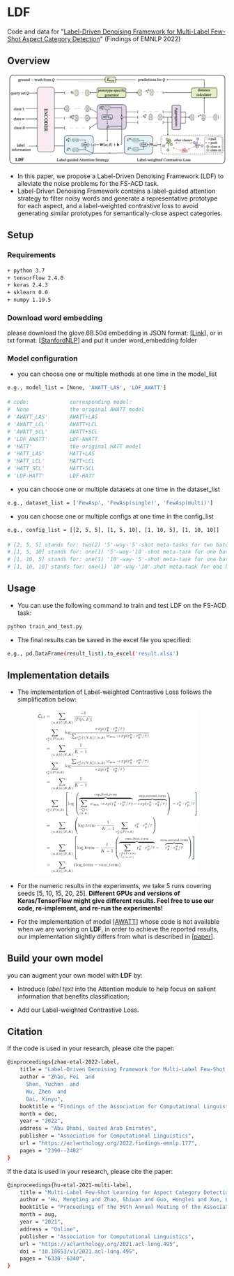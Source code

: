 # LDF

Code and data for "[Label-Driven Denoising Framework for Multi-Label Few-Shot Aspect Category Detection](https://arxiv.org/pdf/2210.04220.pdf)" (Findings of EMNLP 2022)

## Overview

<img src="figs/EMNLP2022_LDF.png" style="width:200px height:300px" />

- In this paper, we propose a Label-Driven Denoising Framework (LDF) to alleviate the noise problems for the FS-ACD task.
- Label-Driven Denoising Framework contains a label-guided attention strategy to filter noisy words and generate a representative prototype for each aspect, and a label-weighted contrastive loss to avoid generating similar prototypes for
semantically-close aspect categories.

## Setup

### Requirements
```bash
+ python 3.7
+ tensorflow 2.4.0
+ keras 2.4.3
+ sklearn 0.0
+ numpy 1.19.5
```

### Download word embedding
please download the glove.6B.50d embedding in JSON format: [[Link](https://drive.google.com/file/d/1vCm_X2vrSSwLICwmm4NW2-dXfNtV8TFg/view?usp=sharing)], or in txt format: [[StanfordNLP](https://github.com/stanfordnlp/GloVe)] and put it under word_embedding folder

### Model configuration

- you can choose one or multiple methods at one time in the model_list
```bash
e.g., model_list = [None, 'AWATT_LAS', 'LDF_AWATT']

# code:             corresponding model:
#  None             the original AWATT model
# 'AWATT_LAS'       AWATT+LAS
# 'AWATT_LCL'       AWATT+LCL
# 'AWATT_SCL'       AWATT+SCL
# 'LDF_AWATT'       LDF-AWATT
# 'HATT'            the original HATT model
# 'HATT_LAS'        HATT+LAS
# 'HATT_LCL'        HATT+LCL
# 'HATT_SCL'        HATT+SCL
# 'LDF-HATT'        LDF-HATT
```

- you can choose one or multiple datasets at one time in the dataset_list
```bash
e.g., dataset_list = ['FewAsp', 'FewAsp(single)', 'FewAsp(multi)']
```

- you can choose one or multiple configs at one time in the config_list
```bash
e.g., config_list = [[2, 5, 5], [1, 5, 10], [1, 10, 5], [1, 10, 10]]

# [2, 5, 5] stands for: two(2) '5'-way-'5'-shot meta-tasks for two batch-size
# [1, 5, 10] stands for: one(1) '5'-way-'10'-shot meta-task for one batch-size
# [1, 10, 5] stands for: one(1) '10'-way-'5'-shot meta-task for one batch-size
# [1, 10, 10] stands for: one(1) '10'-way-'10'-shot meta-task for one batch-size
```

## Usage

- You can use the following command to train and test LDF on the FS-ACD task:

```bash
python train_and_test.py
```

- The final results can be saved in the excel file you specified:

```bash
e.g., pd.DataFrame(result_list).to_excel('result.xlsx')
```

## Implementation details
- The implementation of Label-weighted Contrastive Loss follows the simplification below:

<div align=center><img src="figs/eq10.png" width=75%/></div>

- For the numeric results in the experiments, we take 5 runs covering seeds [5, 10, 15, 20, 25]. **Different GPUs and versions of Keras/TensorFlow might give different results. Feel free to use our code, re-implement, and re-run the experiments!**

- For the implementation of model [[AWATT](https://aclanthology.org/2021.acl-long.495/)] whose code is not available when we are working on **LDF**, in order to achieve the reported results, our implementation slightly differs from what is described in [[paper](https://aclanthology.org/2021.acl-long.495/)].

## Build your own model
you can augment your own model with **LDF** by: 

- Introduce *label text* into the Attention module to help focus on salient information that benefits classification; 

- Add our Label-weighted Contrastive Loss.

## Citation

If the code is used in your research, please cite the paper:
```bash
@inproceedings{zhao-etal-2022-label,
    title = "Label-Driven Denoising Framework for Multi-Label Few-Shot Aspect Category Detection",
    author = "Zhao, Fei  and
      Shen, Yuchen  and
      Wu, Zhen  and
      Dai, Xinyu",
    booktitle = "Findings of the Association for Computational Linguistics: EMNLP 2022",
    month = dec,
    year = "2022",
    address = "Abu Dhabi, United Arab Emirates",
    publisher = "Association for Computational Linguistics",
    url = "https://aclanthology.org/2022.findings-emnlp.177",
    pages = "2390--2402"
}
```
If the data is used in your research, please cite the paper:
```bash
@inproceedings{hu-etal-2021-multi-label,
    title = "Multi-Label Few-Shot Learning for Aspect Category Detection",
    author = "Hu, Mengting and Zhao, Shiwan and Guo, Honglei and Xue, Chao and Gao, Hang and Gao, Tiegang and Cheng, Renhong and Su, Zhong",
    booktitle = "Proceedings of the 59th Annual Meeting of the Association for Computational Linguistics and the 11th International Joint Conference on Natural Language Processing (Volume 1: Long Papers)",
    month = aug,
    year = "2021",
    address = "Online",
    publisher = "Association for Computational Linguistics",
    url = "https://aclanthology.org/2021.acl-long.495",
    doi = "10.18653/v1/2021.acl-long.495",
    pages = "6330--6340",
}
```


